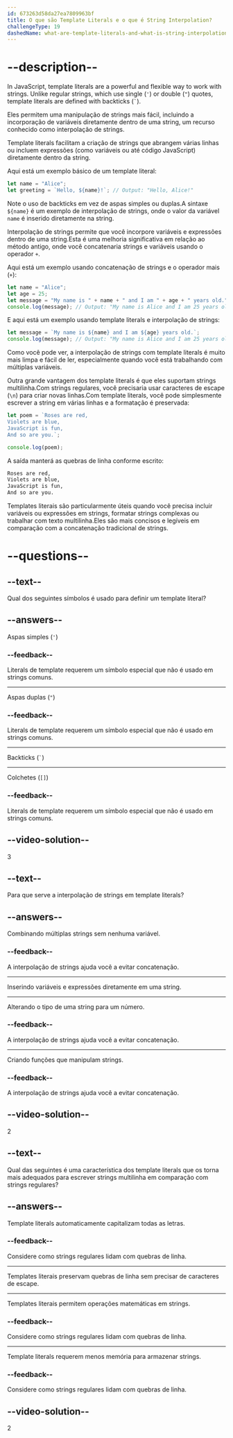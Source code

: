```yaml
---
id: 673263d58da27ea7809963bf
title: O que são Template Literals e o que é String Interpolation?
challengeType: 19
dashedName: what-are-template-literals-and-what-is-string-interpolation
---
```


# --description--

In JavaScript, template literals are a powerful and flexible way to work with strings. Unlike regular strings, which use single (`'`) or double (`"`) quotes, template literals are defined with backticks (`` ` ``).

Eles permitem uma manipulação de strings mais fácil, incluindo a incorporação de variáveis diretamente dentro de uma string, um recurso conhecido como interpolação de strings.

Template literals facilitam a criação de strings que abrangem várias linhas ou incluem expressões (como variáveis ou até código JavaScript) diretamente dentro da string.

Aqui está um exemplo básico de um template literal:

```js
let name = "Alice";
let greeting = `Hello, ${name}!`; // Output: "Hello, Alice!"
```

Note o uso de backticks em vez de aspas simples ou duplas.A sintaxe `${name}` é um exemplo de interpolação de strings, onde o valor da variável `name` é inserido diretamente na string.

Interpolação de strings permite que você incorpore variáveis e expressões dentro de uma string.Esta é uma melhoria significativa em relação ao método antigo, onde você concatenaria strings e variáveis usando o operador `+`.

Aqui está um exemplo usando concatenação de strings e o operador mais (`+`):

```js
let name = "Alice";
let age = 25;
let message = "My name is " + name + " and I am " + age + " years old.";
console.log(message); // Output: "My name is Alice and I am 25 years old."
```

E aqui está um exemplo usando template literals e interpolação de strings:

```js
let message = `My name is ${name} and I am ${age} years old.`;
console.log(message); // Output: "My name is Alice and I am 25 years old."
```

Como você pode ver, a interpolação de strings com template literals é muito mais limpa e fácil de ler, especialmente quando você está trabalhando com múltiplas variáveis.

Outra grande vantagem dos template literals é que eles suportam strings multilinha.Com strings regulares, você precisaria usar caracteres de escape (`\n`) para criar novas linhas.Com template literals, você pode simplesmente escrever a string em várias linhas e a formatação é preservada:

```js
let poem = `Roses are red,
Violets are blue,
JavaScript is fun,
And so are you.`;

console.log(poem);
```

A saída manterá as quebras de linha conforme escrito:

```md
Roses are red,
Violets are blue,
JavaScript is fun,
And so are you.
```

Templates literais são particularmente úteis quando você precisa incluir variáveis ou expressões em strings, formatar strings complexas ou trabalhar com texto multilinha.Eles são mais concisos e legíveis em comparação com a concatenação tradicional de strings.

# --questions--

## --text--

Qual dos seguintes símbolos é usado para definir um template literal?

## --answers--

Aspas simples (`'`)

### --feedback--

Literals de template requerem um símbolo especial que não é usado em strings comuns.

---

Aspas duplas (`"`)

### --feedback--

Literals de template requerem um símbolo especial que não é usado em strings comuns.

---

Backticks (`` ` ``)

---

Colchetes (`[]`)

### --feedback--

Literals de template requerem um símbolo especial que não é usado em strings comuns.

## --video-solution--

3

## --text--

Para que serve a interpolação de strings em template literals?

## --answers--

Combinando múltiplas strings sem nenhuma variável.

### --feedback--

A interpolação de strings ajuda você a evitar concatenação.

---

Inserindo variáveis e expressões diretamente em uma string.

---

Alterando o tipo de uma string para um número.

### --feedback--

A interpolação de strings ajuda você a evitar concatenação.

---

Criando funções que manipulam strings.

### --feedback--

A interpolação de strings ajuda você a evitar concatenação.

## --video-solution--

2

## --text--

Qual das seguintes é uma característica dos template literals que os torna mais adequados para escrever strings multilinha em comparação com strings regulares?

## --answers--

Template literals automaticamente capitalizam todas as letras.

### --feedback--

Considere como strings regulares lidam com quebras de linha.

---

Templates literais preservam quebras de linha sem precisar de caracteres de escape.

---

Templates literais permitem operações matemáticas em strings.

### --feedback--

Considere como strings regulares lidam com quebras de linha.

---

Template literals requerem menos memória para armazenar strings.

### --feedback--

Considere como strings regulares lidam com quebras de linha.

## --video-solution--

2
